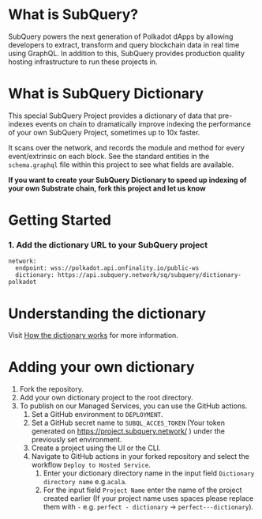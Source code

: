 # What is SubQuery?

SubQuery powers the next generation of Polkadot dApps by allowing developers to extract, transform and query blockchain data in real time using GraphQL. In addition to this, SubQuery provides production quality hosting infrastructure to run these projects in.

# What is SubQuery Dictionary

This special SubQuery Project provides a dictionary of data that pre-indexes events on chain to dramatically improve indexing the performance of your own SubQuery Project, sometimes up to 10x faster.

It scans over the network, and records the module and method for every event/extrinsic on each block. See the standard entities in the `schema.graphql` file within this project to see what fields are available.

**If you want to create your SubQuery Dictionary to speed up indexing of your own Substrate chain, fork this project and let us know**

# Getting Started

### 1. Add the dictionary URL to your SubQuery project

```shell
network:
  endpoint: wss://polkadot.api.onfinality.io/public-ws
  dictionary: https://api.subquery.network/sq/subquery/dictionary-polkadot
```

# Understanding the dictionary

Visit [How the dictionary works](https://doc.subquery.network/tutorials_examples/howto.html#how-does-a-subquery-dictionary-work) for more information.

# Adding your own dictionary

1. Fork the repository.
2. Add your own dictionary project to the root directory.
3. To publish on our Managed Services, you can use the GitHub actions. 
   1. Set a GitHub environment to `DEPLOYMENT`.
   2. Set a GitHub secret name to `SUBQL_ACCES_TOKEN` (Your token generated on https://project.subquery.network/ ) under the previously set environment.
   3. Create a project using the UI or the CLI.
   4. Navigate to GitHub actions in your forked repository and select the workflow `Deploy to Hosted Service`.
      1. Enter your dictionary directory name in the input field `Dictionary directory name` e.g.`acala`.
      2. For the input field `Project Name` enter the name of the project created earlier (If your project name uses spaces please replace them with `-` e.g. `perfect - dictionary` -> `perfect---dictionary`).